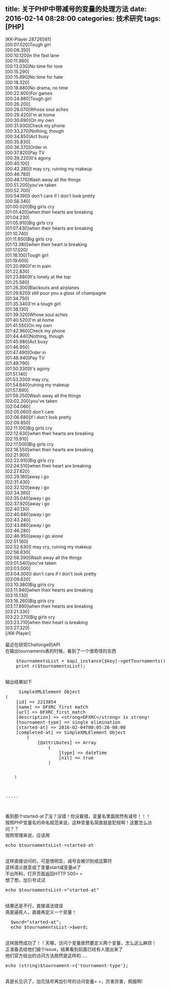 title: 关于PHP中带减号的变量的处理方法
date: 2016-02-14 08:28:00
categories: 技术研究
tags: [PHP]
---
[KK-Player 28726581]<br />
[00:07.020]Tough girl <br />
[00:08.350] <br />
[00:10.120]In the fast lane <br />
[00:11.980] <br />
[00:13.030]No time for love <br />
[00:15.290] <br />
[00:15.890]No time for hate <br />
[00:18.320] <br />
[00:18.880]No drama, no time <br />
[00:22.800]For games <br />
[00:24.880]Tough girl <br />
[00:26.200] <br />
[00:28.070]Whose soul aches <br />
[00:29.420]I'm at home <br />
[00:30.690]On my own <br />
[00:31.930]Check my phone <br />
[00:33.270]Nothing, though <br />
[00:34.850]Act busy <br />
[00:35.830] <br />
[00:36.370]Order in <br />
[00:37.820]Pay TV <br />
[00:39.220]It's agony <br />
[00:40.100] <br />
[00:42.280]I may cry, ruining my makeup <br />
[00:46.780] <br />
[00:48.170]Wash away all the things <br />
[00:51.200]you've taken <br />
[00:52.700] <br />
[00:54.190]I don't care if I don't look pretty <br />
[00:58.340] <br />
[01:00.020]Big girls cry <br />
[01:01.420]when their hearts are breaking <br />
[01:04.230] <br />
[01:05.910]Big girls cry <br />
[01:07.430]when their hearts are breaking <br />
[01:10.740] <br />
[01:11.850]Big girls cry <br />
[01:13.380]when their heart is breaking <br />
[01:17.020] <br />
[01:18.100]Tough girl <br />
[01:19.600] <br />
[01:20.990]I'm in pain <br />
[01:22.830] <br />
[01:23.880]It's lonely at the top <br />
[01:25.580] <br />
[01:26.300]Blackouts and airplanes <br />
[01:29.620]I still pour you a glass of champagne <br />
[01:34.750] <br />
[01:35.340]I'm a tough girl <br />
[01:38.130] <br />
[01:39.320]Whose soul aches <br />
[01:40.520]I'm at home <br />
[01:41.550]On my own <br />
[01:42.960]Check my phone <br />
[01:44.440]Nothing, though <br />
[01:45.980]Act busy <br />
[01:46.950] <br />
[01:47.490]Order in <br />
[01:48.940]Pay TV <br />
[01:49.790] <br />
[01:50.330]It's agony <br />
[01:51.140] <br />
[01:53.330]I may cry, <br />
[01:54.840]ruining my makeup <br />
[01:57.890] <br />
[01:59.250]Wash away all the things <br />
[02:02.200]you've taken <br />
[02:04.060] <br />
[02:05.060]I don't care <br />
[02:06.680]if I don't look pretty <br />
[02:09.850] <br />
[02:11.100]Big girls cry <br />
[02:12.630]when their hearts are breaking <br />
[02:15.910] <br />
[02:17.000]Big girls cry <br />
[02:18.550]when their hearts are breaking <br />
[02:21.900] <br />
[02:22.910]Big girls cry <br />
[02:24.510]when their heart are breaking <br />
[02:27.620] <br />
[02:29.180]away i go<br />
[02:31.430] <br />
[02:32.120]away i go<br />
[02:34.360] <br />
[02:35.040]away i go<br />
[02:37.920]away i go<br />
[02:40.130] <br />
[02:40.880]away i go<br />
[02:43.240] <br />
[02:43.880]away i go<br />
[02:46.280] <br />
[02:46.950]away i go alone<br />
[02:51.160] <br />
[02:52.630]I may cry, ruining my makeup <br />
[02:56.830] <br />
[02:58.390]Wash away all the things <br />
[03:01.540]you've taken <br />
[03:03.000] <br />
[03:04.300]I don't care if I don't look pretty <br />
[03:09.620] <br />
[03:10.380]Big girls cry <br />
[03:11.940]when their hearts are breaking <br />
[03:15.130] <br />
[03:16.260]Big girls cry <br />
[03:17.890]when their hearts are breaking <br />
[03:21.330] <br />
[03:22.270]Big girls cry <br />
[03:23.710]when their heart is breaking <br />
[03:27.320]<br />
[/KK-Player]<br />
<br />
最近在研究Challonge的API<br />
在输出tournaments表的时候，看到了一个很奇怪的东西<br />
<pre class="brush:php; toolbar:false;">    $tournamentsList = $api_instance[$key]-&gt;getTournaments()-&gt;tournament;
    print_r($tournamentsList);</pre>
<br />
输出结果如下<br />
<pre class="brush:php; toolbar:false;">     SimpleXMLElement Object
(
    [id] =&gt; 2213854
    [name] =&gt; DFXRC first match
    [url] =&gt; DFXRC_first_match
    [description] =&gt; &lt;strong&gt;DFXRC&lt;/strong&gt; is strong!
    [tournament-type] =&gt; single elimination
    [started-at] =&gt; 2016-02-04T00:05:26-08:00
    [completed-at] =&gt; SimpleXMLElement Object
        (
            [@attributes] =&gt; Array
                (
                    [type] =&gt; dateTime
                    [nil] =&gt; true
                )

        )
.....</pre>
<br />
看到那个started-at了没？没错！你没看错，变量名里面居然有减号！！！<!--more--><br />
按照PHP变量名的命名规范来说，这种变量名简直就是犯规啊！这要怎么访问？？<br />
按照常理来说，应该用<br />
<pre class="brush:php; toolbar:false;">echo $tournamentsList-&gt;started-at</pre>
<br />
这样直接访问的，可是很明显，减号会被识别成运算符<br />
这样语义就变成了变量start减变量at了<br />
不出所料，打开页面返回HTTP 500= =<br />
想了想，加引号试试<br />
<pre class="brush:php; toolbar:false;">echo $tournamentsList-&gt;"started-at"</pre>
<br />
结果还是不行，直接语法错误<br />
真是逼死人，直接再定义一个变量！<br />
<pre class="brush:php; toolbar:false;">  $word="started-at";
  echo $tournamentsList-&gt;$word;</pre>
<br />
这样居然成功了！！天哪，访问个变量居然要定义两个变量，怎么这么麻烦！<br />
正准备去给他们报个issue，结果看到前面已经有人提出来了<br />
他们官方给出的访问方法居然是这样的．．．<br />
<pre class="brush:php; toolbar:false;">echo (string)$tournament-&gt;{'tournament-type'};</pre>
<br />
真是长见识了，加花括号再加引号的访问变量= =，厉害厉害，佩服啊!